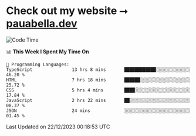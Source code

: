 # Check out my website ⭢ [pauabella.dev](https://pauabella.dev)

<!--START_SECTION:waka-->
![Code Time](http://img.shields.io/badge/Code%20Time-2%2C805%20hrs%2017%20mins-blue)

📊 **This Week I Spent My Time On** 

```text
💬 Programming Languages: 
TypeScript               13 hrs 8 mins       ████████████░░░░░░░░░░░░░   46.20 % 
HTML                     7 hrs 18 mins       ██████░░░░░░░░░░░░░░░░░░░   25.72 % 
CSS                      5 hrs 4 mins        ████░░░░░░░░░░░░░░░░░░░░░   17.84 % 
JavaScript               2 hrs 22 mins       ██░░░░░░░░░░░░░░░░░░░░░░░   08.37 % 
JSON                     24 mins             ░░░░░░░░░░░░░░░░░░░░░░░░░   01.45 % 
```


 Last Updated on 22/12/2023 00:18:53 UTC
<!--END_SECTION:waka-->
